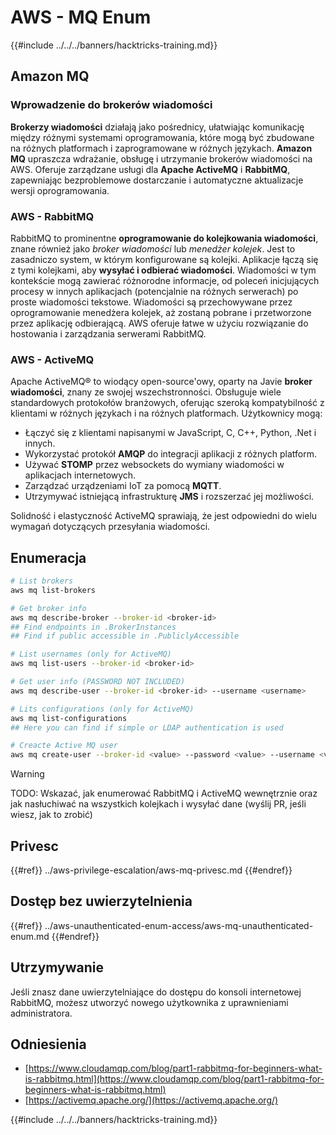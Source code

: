 # AWS - MQ Enum

{{#include ../../../banners/hacktricks-training.md}}

## Amazon MQ

### Wprowadzenie do brokerów wiadomości

**Brokerzy wiadomości** działają jako pośrednicy, ułatwiając komunikację między różnymi systemami oprogramowania, które mogą być zbudowane na różnych platformach i zaprogramowane w różnych językach. **Amazon MQ** upraszcza wdrażanie, obsługę i utrzymanie brokerów wiadomości na AWS. Oferuje zarządzane usługi dla **Apache ActiveMQ** i **RabbitMQ**, zapewniając bezproblemowe dostarczanie i automatyczne aktualizacje wersji oprogramowania.

### AWS - RabbitMQ

RabbitMQ to prominentne **oprogramowanie do kolejkowania wiadomości**, znane również jako _broker wiadomości_ lub _menedżer kolejek_. Jest to zasadniczo system, w którym konfigurowane są kolejki. Aplikacje łączą się z tymi kolejkami, aby **wysyłać i odbierać wiadomości**. Wiadomości w tym kontekście mogą zawierać różnorodne informacje, od poleceń inicjujących procesy w innych aplikacjach (potencjalnie na różnych serwerach) po proste wiadomości tekstowe. Wiadomości są przechowywane przez oprogramowanie menedżera kolejek, aż zostaną pobrane i przetworzone przez aplikację odbierającą. AWS oferuje łatwe w użyciu rozwiązanie do hostowania i zarządzania serwerami RabbitMQ.

### AWS - ActiveMQ

Apache ActiveMQ® to wiodący open-source'owy, oparty na Javie **broker wiadomości**, znany ze swojej wszechstronności. Obsługuje wiele standardowych protokołów branżowych, oferując szeroką kompatybilność z klientami w różnych językach i na różnych platformach. Użytkownicy mogą:

- Łączyć się z klientami napisanymi w JavaScript, C, C++, Python, .Net i innych.
- Wykorzystać protokół **AMQP** do integracji aplikacji z różnych platform.
- Używać **STOMP** przez websockets do wymiany wiadomości w aplikacjach internetowych.
- Zarządzać urządzeniami IoT za pomocą **MQTT**.
- Utrzymywać istniejącą infrastrukturę **JMS** i rozszerzać jej możliwości.

Solidność i elastyczność ActiveMQ sprawiają, że jest odpowiedni do wielu wymagań dotyczących przesyłania wiadomości.

## Enumeracja
```bash
# List brokers
aws mq list-brokers

# Get broker info
aws mq describe-broker --broker-id <broker-id>
## Find endpoints in .BrokerInstances
## Find if public accessible in .PubliclyAccessible

# List usernames (only for ActiveMQ)
aws mq list-users --broker-id <broker-id>

# Get user info (PASSWORD NOT INCLUDED)
aws mq describe-user --broker-id <broker-id> --username <username>

# Lits configurations (only for ActiveMQ)
aws mq list-configurations
## Here you can find if simple or LDAP authentication is used

# Creacte Active MQ user
aws mq create-user --broker-id <value> --password <value> --username <value> --console-access
```
> [!WARNING]
> TODO: Wskazać, jak enumerować RabbitMQ i ActiveMQ wewnętrznie oraz jak nasłuchiwać na wszystkich kolejkach i wysyłać dane (wyślij PR, jeśli wiesz, jak to zrobić)

## Privesc

{{#ref}}
../aws-privilege-escalation/aws-mq-privesc.md
{{#endref}}

## Dostęp bez uwierzytelnienia

{{#ref}}
../aws-unauthenticated-enum-access/aws-mq-unauthenticated-enum.md
{{#endref}}

## Utrzymywanie

Jeśli znasz dane uwierzytelniające do dostępu do konsoli internetowej RabbitMQ, możesz utworzyć nowego użytkownika z uprawnieniami administratora.

## Odniesienia

- [https://www.cloudamqp.com/blog/part1-rabbitmq-for-beginners-what-is-rabbitmq.html](https://www.cloudamqp.com/blog/part1-rabbitmq-for-beginners-what-is-rabbitmq.html)
- [https://activemq.apache.org/](https://activemq.apache.org/)

{{#include ../../../banners/hacktricks-training.md}}
